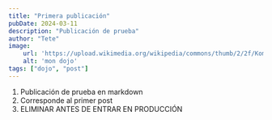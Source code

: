 ```yaml
---
title: "Primera publicación"
pubDate: 2024-03-11
description: "Publicación de prueba"
author: "Tete"
image:
    url: 'https://upload.wikimedia.org/wikipedia/commons/thumb/2/2f/Komei_Juku_mon.svg/1081px-Komei_Juku_mon.svg.png'
    alt: 'mon dojo'
tags: ["dojo", "post"]
---
```

1. Publicación de prueba en markdown
2. Corresponde al primer post
3. ELIMINAR ANTES DE ENTRAR EN PRODUCCIÓN